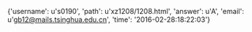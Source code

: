{'username': u's0190', 'path': u'xz1208/1208.html', 'answer': u'A', 'email': u'gb12@mails.tsinghua.edu.cn', 'time': '2016-02-28:18:22:03'}